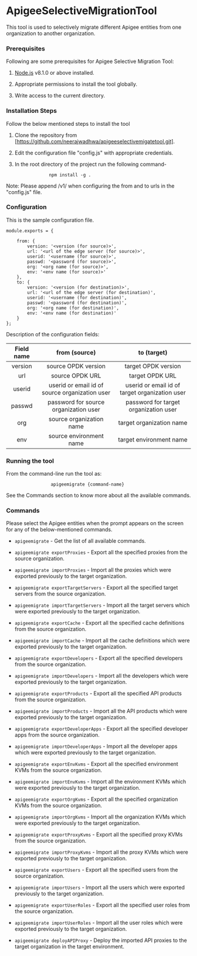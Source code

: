 # ApigeeSelectiveMigrationTool

This tool is used to selectively migrate different Apigee entities from one organization to another organization.


### Prerequisites

Following are some prerequisites for Apigee Selective Migration Tool:

1) [Node.js](https://nodejs.org/en/download/) v8.1.0 or above installed.

2) Appropriate permissions to install the tool globally.

3) Write access to the current directory.


### Installation Steps

Follow the below mentioned steps to install the tool

1) Clone the repository from [https://github.com/neerajwadhwa/apigeeselectivemigatetool.git].

2) Edit the configuration file "config.js" with appropriate credentials.

2) In the root directory of the project run the following command-

                    npm install -g .

Note:
    Please append /v1/ when configuring the from and to urls in the "config.js" file.


### Configuration

This is the sample configuration file.

```
module.exports = {

    from: {
        version: '<version (for source)>',
        url: '<url of the edge server (for source)>',
        userid: '<username (for source)>',
        passwd: '<password (for source)>',
        org: '<org name (for source)>',
        env: '<env name (for source)>'
    },
    to: {
        version: '<version (for destination)>',
        url: '<url of the edge server (for destination)',
        userid: '<username (for destination)',
        passwd: '<password (for destination)',
        org: '<org name (for destination)',
        env: '<env name (for destination)'
    }
};
```

Description of the configuration fields:

| Field name   |                      from (source)                      |                   to (target)                   |
|:------------:|:-------------------------------------------------------:|:-----------------------------------------------:|
| version      | source OPDK version                                     | target OPDK version                             |
| url          | source OPDK URL                                         | target OPDK URL                                 |
| userid       | userid or email id of source organization user          | userid or email id of target organization user  |
| passwd       | password for source organization user                   | password for target organization user           |
| org          | source organization name                                | target organization name                        |
| env          | source environment name                                 | target environment name                         |


### Running the tool

From the command-line run the tool as:

                     apigeemigrate {command-name}

See the Commands section to know more about all the available commands.



### Commands

Please select the Apigee entities when the prompt appears on the screen for any of the below-mentioned commands.

* `apigeemigrate` - Get the list of all available commands.

* `apigeemigrate exportProxies` - Export all the specified proxies from the source organization.

* `apigeemigrate importProxies` - Import all the proxies which were exported previously to the target organization.

* `apigeemigrate exportTargetServers` - Export all the specified target servers from the source organization.

* `apigeemigrate importTargetServers` - Import all the target servers which were exported previously to the target organization.

* `apigeemigrate exportCache` - Export all the specified cache definitions from the source organization.

* `apigeemigrate importCache` - Import all the cache definitions which were exported previously to the target organization.

* `apigeemigrate exportDevelopers` - Export all the specified developers from the source organization.

* `apigeemigrate importDevelopers` - Import all the developers which were exported previously to the target organization.

* `apigeemigrate exportProducts` - Export all the specified API products from the source organization.

* `apigeemigrate importProducts` - Import all the API products which were exported previously to the target organization.

* `apigeemigrate exportDeveloperApps` - Export all the specified developer apps from the source organization.

* `apigeemigrate importDeveloperApps` - Import all the developer apps which were exported previously to the target organization.

* `apigeemigrate exportEnvKvms` - Export all the specified environment KVMs from the source organization.

* `apigeemigrate importEnvKvms` - Import all the environment KVMs which were exported previously to the target organization.

* `apigeemigrate exportOrgKvms` - Export all the specified organization KVMs from the source organization.

* `apigeemigrate importOrgKvms` - Import all the organization KVMs which were exported previously to the target organization.

* `apigeemigrate exportProxyKvms` - Export all the specified proxy KVMs from the source organization.

* `apigeemigrate importProxyKvms` - Import all the proxy KVMs which were exported previously to the target organization.

* `apigeemigrate exportUsers` - Export all the specified users from the source organization.

* `apigeemigrate importUsers` - Import all the users which were exported previously to the target organization.

* `apigeemigrate exportUserRoles` - Export all the specified user roles from the source organization.

* `apigeemigrate importUserRoles` - Import all the user roles which were exported previously to the target organization.

* `apigeemigrate deployAPIProxy` - Deploy the imported API proxies to the target organization in the target environment.

